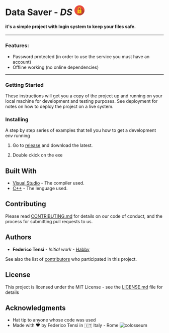







# **Data Saver** - _**DS**_ ![Data Saver Logo](/assets/logo.png)


#### it's a simple project with login system to keep your files safe.
___
### Features:
+ Password protected (in order to use the service you must have an account)
+ Offline working (no online dependencies)


---
<a name="mysql"></a>
### Getting Started

These instructions will get you a copy of the project up and running on your local machine for development and testing purposes. See deployment for notes on how to deploy the project on a live system.



### Installing

A step by step series of examples that tell you how to get a development env running


1. Go to [release](https://github.com/habby1337/Data-Saver/releases#latest "Link to release") and download the latest.



2. Double ckick on the exe



## Built With

* [Visual Studio](https://visualstudio.microsoft.com/it/ "VS Page") - The compiler used.
* [C++](http://www.cplusplus.com/ "C++ Forum Page") - The lenguage used.



## Contributing

Please read [CONTRIBUTING.md](https://gist.github.com/PurpleBooth/b24679402957c63ec426) for details on our code of conduct, and the process for submitting pull requests to us.


## Authors

* **Federico Tensi** - *Initial work* - [Habby](https://github.com/habby1337)

See also the list of [contributors](https://github.com/habby1337/Page-to-upload-file/graphs/contributors) who participated in this project.

## License

This project is licensed under the MIT License - see the [LICENSE.md](../master/LICENSE.md) file for details

## Acknowledgments

* Hat tip to anyone whose code was used
* Made with :heart: by Federico Tensi in :it: Italy - Rome ![colosseum](https://image.prntscr.com/image/LRj2toBkQkOwIhyEMPOdow.png)
